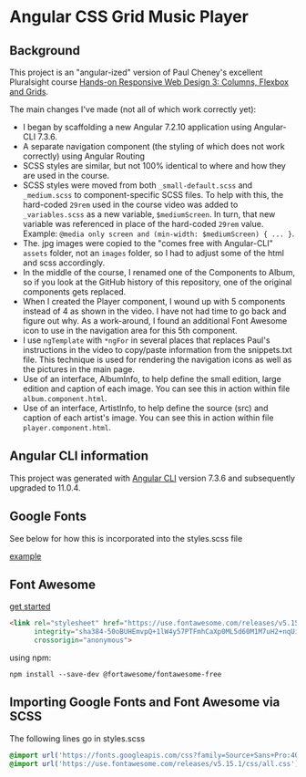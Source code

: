 # Angular CSS Grid Music Player
## Background
This project is an "angular-ized" version of Paul Cheney's excellent Pluralsight course [Hands-on Responsive Web Design 3: Columns, Flexbox and Grids](https://app.pluralsight.com/library/courses/responsive-web-design-columns-flexbox-grids/table-of-contents).

The main changes I've made (not all of which work correctly yet):
* I began by scaffolding a new Angular 7.2.10 application using Angular-CLI 7.3.6.
* A separate navigation component (the styling of which does not work correctly) using Angular Routing
* SCSS styles are similar, but not 100% identical to where and how they are used in the course.
* SCSS styles were moved from both `_small-default.scss` and `_medium.scss` to component-specific SCSS files.  To help with this, the hard-coded `29rem` used in the course video was added to `_variables.scss` as a new variable, `$mediumScreen`.  In turn, that new variable was referenced in place of the hard-coded `29rem` value.  Example: `@media only screen and (min-width: $mediumScreen) { ... }`.
* The. jpg images were copied to the "comes free with Angular-CLI" `assets` folder, not an `images` folder, so I had to adjust some of the html and scss accordingly.
* In the middle of the course, I renamed one of the Components to Album, so if you look at the GitHub history of this repository, one of the original components gets replaced.
* When I created the Player component, I wound up with 5 components instead of 4 as shown in the video.  I have not had time to go back and figure out why.  As a work-around, I found an additional Font Awesome icon to use in the navigation area for this 5th component.
* I use `ngTemplate` with `*ngFor` in several places that replaces Paul's instructions in the video to copy/paste information from the snippets.txt file.  This technique is used for rendering the navigation icons as well as the pictures in the main page.
* Use of an interface, AlbumInfo, to help define the small edition, large edition and caption of each image.  You can see this in action within file `album.component.html`.
* Use of an interface, ArtistInfo, to help define the source (src) and caption of each artist's image.  You can see this in action within file `player.component.html`.
## Angular CLI information
This project was generated with [Angular CLI](https://cli.angular.io/) version 7.3.6 and subsequently upgraded to 11.0.4.
## Google Fonts
See below for how this is incorporated into the styles.scss file

[example](https://fonts.google.com/?selection.family=Source+Sans+Pro:400,700)



## Font Awesome
[get started](https://fontawesome.com/start)

```html
<link rel="stylesheet" href="https://use.fontawesome.com/releases/v5.15.1/css/all.css"
      integrity="sha384-50oBUHEmvpQ+1lW4y57PTFmhCaXp0ML5d60M1M7uH2+nqUivzIebhndOJK28anvf"
      crossorigin="anonymous">
```

using npm:

```
npm install --save-dev @fortawesome/fontawesome-free
```
## Importing Google Fonts and Font Awesome via SCSS
The following lines go in styles.scss
```scss
@import url('https://fonts.googleapis.com/css?family=Source+Sans+Pro:400,700');
@import url('https://use.fontawesome.com/releases/v5.15.1/css/all.css');
```
